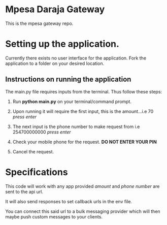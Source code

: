 # Mpesa Daraja Gateway

This is the mpesa gateway repo.

# Setting up the application.

Currently there exists no user interface for the application. Fork the application to a folder on your desired location.

## Instructions on running the application

The main.py file requires inputs from the terminal. Thus follow these steps:

1. Run __python main.py__ on your terminal/command prompt.

2. Upon running it will require the first input, this is the amount...i.e 70 
*press enter*

3. The next input is the phone number to make request from i.e 254700000000
*press enter*

4. Check your mobile phone for the request. __DO NOT ENTER YOUR PIN__

5. Cancel the request.

# Specifications

This code will work with any app provided *amount* and *phone number* are sent to the api url. 

It will also send responses to set callback urls in the env file.

You can connect this said url to a bulk messaging provider which will then maybe push custom messages to your clients.